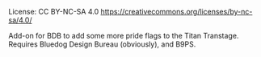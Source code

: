License: CC BY-NC-SA 4.0 https://creativecommons.org/licenses/by-nc-sa/4.0/

Add-on for BDB to add some more pride flags to the Titan Transtage. Requires Bluedog Design Bureau (obviously), and B9PS. 
